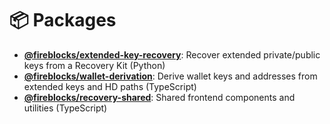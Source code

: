 # 📦 Packages

- [**@fireblocks/extended-key-recovery**](extended-key-recovery/): Recover extended private/public keys from a Recovery Kit (Python)
- [**@fireblocks/wallet-derivation**](wallet-derivation/): Derive wallet keys and addresses from extended keys and HD paths (TypeScript)
- [**@fireblocks/recovery-shared**](shared/): Shared frontend components and utilities (TypeScript)
